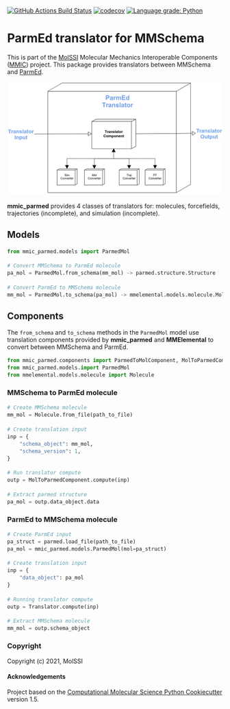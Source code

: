 [//]: # (Badges)
[![GitHub Actions Build Status](https://github.com/MolSSI/mmic_parmed/workflows/CI/badge.svg)](https://github.com/MolSSI/mmic_parmed/actions?query=workflow%3ACI)
[![codecov](https://codecov.io/gh/MolSSI/mmic_parmed/branch/master/graph/badge.svg)](https://codecov.io/gh/MolSSI/mmic_parmed/branch/master)
[![Language grade: Python](https://img.shields.io/lgtm/grade/python/g/MolSSI/mmic_parmed.svg?logo=lgtm&logoWidth=18)](https://lgtm.com/projects/g/MolSSI/mmic_parmed/context:python)

ParmEd translator for MMSchema
==============================
This is part of the [MolSSI](http://molssi.org) Molecular Mechanics Interoperable Components ([MMIC](https://github.com/MolSSI/mmic)) project. This package provides translators between MMSchema and [ParmEd](https://parmed.github.io/ParmEd/html/index.html).

![image](mmic_parmed/data/imgs/component.png)


**mmic_parmed** provides 4 classes of translators for: molecules, forcefields, trajectories (incomplete), and simulation (incomplete).

## Models
```python
from mmic_parmed.models import ParmedMol

# Convert MMSchema to ParmEd molecule
pa_mol = ParmedMol.from_schema(mm_mol) -> parmed.structure.Structure

# Convert ParmEd to MMSchema molecule
mm_mol = ParmedMol.to_schema(pa_mol) -> mmelemental.models.molecule.Molecule

```
## Components
The `from_schema` and `to_schema` methods in the `ParmedMol` model use translation components provided by **mmic_parmed** and **MMElemental** to convert between MMSchema and ParmEd.

```python
from mmic_parmed.components import ParmedToMolComponent, MolToParmedComponent
from mmic_parmed.models.import ParmedMol
from mmelemental.models.molecule import Molecule
```

### MMSchema to ParmEd molecule
```python
# Create MMSchema molecule
mm_mol = Molecule.from_file(path_to_file)

# Create translation input
inp = {
    "schema_object": mm_mol,
    "schema_version": 1,
}

# Run translator compute
outp = MolToParmedComponent.compute(inp)

# Extract parmed structure
pa_mol = outp.data_object.data
```

### ParmEd to MMSchema molecule
```python
# Create ParmEd input
pa_struct = parmed.load_file(path_to_file)
pa_mol = mmic_parmed.models.ParmedMol(mol=pa_struct)

# Create translation input
inp = {
    "data_object": pa_mol
}

# Running translator compute
outp = Translator.compute(inp)

# Extract MMSchema molecule
mm_mol = outp.schema_object
```


### Copyright
Copyright (c) 2021, MolSSI


#### Acknowledgements
 
Project based on the 
[Computational Molecular Science Python Cookiecutter](https://github.com/molssi/cookiecutter-cms) version 1.5.
